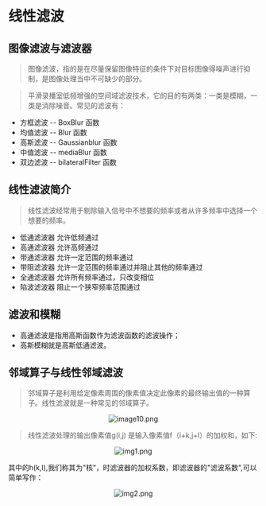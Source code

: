 # 线性滤波

## 图像滤波与滤波器

> 图像滤波，指的是在尽量保留图像特征的条件下对目标图像得噪声进行抑制，是图像处理当中不可缺少的部分。

> 平滑录播室低频增强的空间域滤波技术，它的目的有两类：一类是模糊，一类是消除噪音。常见的滤波有：

+ 方框滤波 -- BoxBlur 函数
+ 均值滤波 -- Blur 函数
+ 高斯滤波 -- Gaussianblur 函数
+ 中值滤波 -- mediaBlur 函数
+ 双边滤波 -- bilateralFilter 函数

## 线性滤波简介

> 线性滤波经常用于剔除输入信号中不想要的频率或者从许多频率中选择一个想要的频率。

+ 低通滤波器 允许低频通过
+ 高通滤波器 允许高频通过
+ 带通滤波器 允许一定范围的频率通过
+ 带阻滤波器 允许一定范围的频率通过并阻止其他的频率通过
+ 全通滤波器 允许所有频率通过，只改变相位
+ 陷波滤波器 阻止一个狭窄频率范围通过

## 滤波和模糊

+ 高通滤波是指用高斯函数作为滤波函数的滤波操作；
+ 高斯模糊就是高斯低通滤波。

## 邻域算子与线性邻域滤波

> 邻域算子是利用给定像素周围的像素值决定此像素的最终输出值的一种算子。线性滤波就是一种常见的邻域算子。

<div align="center"> 

![image10.png](https://upload-images.jianshu.io/upload_images/9140378-1bff7d3bbdb36bc6.png?imageMogr2/auto-orient/strip%7CimageView2/2/w/440)

</div>

> 线性滤波处理的输出像素值g(i,j) 是输入像素值f（i+k,j+I）的加权和，如下:

<div align="center"> 

![img1.png](https://upload-images.jianshu.io/upload_images/9140378-d062a0dfeccc4081.png?imageMogr2/auto-orient/strip%7CimageView2/2/w/1240)

</div>

其中的h(k,l),我们称其为"核"，时滤波器的加权系数，即滤波器的"滤波系数",可以简单写作：

<div align="center"> 

![img2.png](https://upload-images.jianshu.io/upload_images/9140378-0fe7df93a806b3fa.png?imageMogr2/auto-orient/strip%7CimageView2/2/w/1240)

</div>